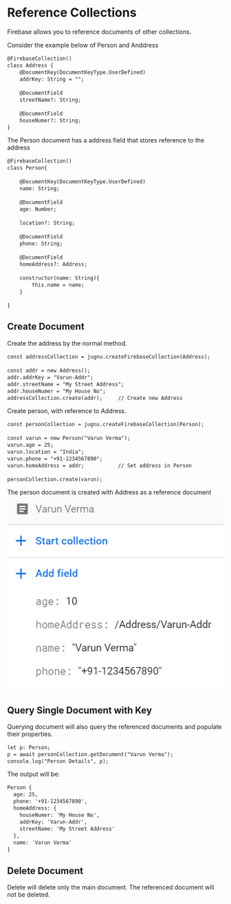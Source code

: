 # Reference Collections
Firebase allows you to reference documents of other collections. 

Consider the example below of Person and Anddress

```
@FirebaseCollection()
class Address {
    @DocumentKey(DocumentKeyType.UserDefined)
    addrKey: String = "";

    @DocumentField
    streetName?: String;

    @DocumentField
    houseNumer?: String;
}
```

The Person document has a address field that stores reference to the address
```
@FirebaseCollection()
class Person{

    @DocumentKey(DocumentKeyType.UserDefined)
    name: String;

    @DocumentField
    age: Number;

    location?: String;

    @DocumentField
    phone: String;

    @DocumentField
    homeAddress?: Address;

    constructor(name: String){
        this.name = name;
    }

}
```

## Create Document
Create the address by the normal method.
```
const addressCollection = jugnu.createFirebaseCollection(Address);

const addr = new Address();
addr.addrKey = "Varun-Addr";
addr.streetName = "My Street Address";
addr.houseNumer = "My House No";
addressCollection.create(addr);     // Create new Address
```

Create person, with reference to Address.
```
const personCollection = jugnu.createFirebaseCollection(Person);

const varun = new Person("Varun Verma");
varun.age = 25;
varun.location = "India";
varun.phone = "+91-1234567890";
varun.homeAddress = addr;           // Set address in Person

personCollection.create(varun); 

```

The person document is created with Address as a reference document
![Person Document](../images/person_document.png) 


## Query Single Document with Key
Querying document will also query the referenced documents and populate their properties.
```
let p: Person;
p = await personCollection.getDocument("Varun Verma");
console.log("Person Details", p);
```
The output will be: 
```
Person {
  age: 25,
  phone: '+91-1234567890',
  homeAddress: {
    houseNumer: 'My House No',
    addrKey: 'Varun-Addr',
    streetName: 'My Street Address'
  },
  name: 'Varun Verma'
}
```

## Delete Document
Delete will delete only the main document. The referenced document will not be deleted.